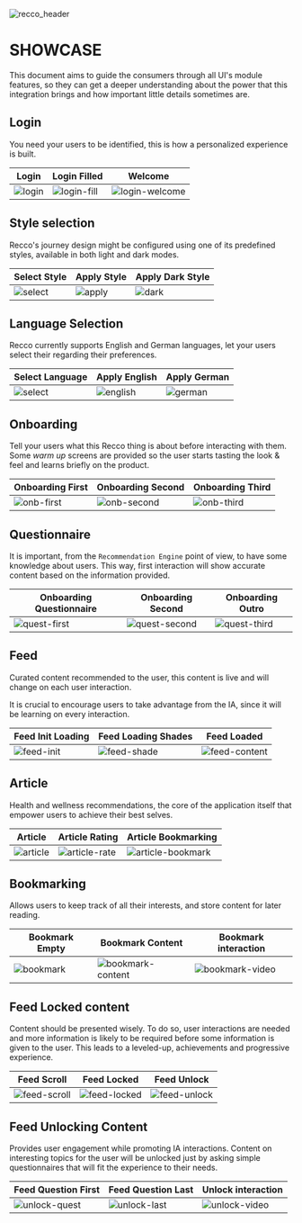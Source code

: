![recco_header](../art/recco_logo_amethyst.svg)

# SHOWCASE

This document aims to guide the consumers through all UI's module features, so they can get a deeper understanding about
the power that this integration brings and how important little details sometimes are.

## Login

You need your users to be identified, this is how a personalized experience is built.

| Login                                 | Login Filled                                      | Welcome                                    |
|---------------------------------------|---------------------------------------------------|--------------------------------------------|
| ![login](../art/recco_user_login.png) | ![login-fill](../art/recco_user_login_filled.png) | ![login-welcome](../art/recco_welcome.png) |

## Style selection

Recco's journey design might be configured using one of its predefined styles, available in both light and dark modes.

| Select Style                                | Apply Style                              | Apply Dark Style                             |
|---------------------------------------------|------------------------------------------|----------------------------------------------|
| ![select](../art/recco_style_selection.png) | ![apply](../art/recco_style_applied.png) | ![dark](../art/recco_dark_style_applied.png) |

## Language Selection

Recco currently supports English and German languages, let your users select their regarding their preferences.

| Select Language                               | Apply English                               | Apply German                              |
|-----------------------------------------------|---------------------------------------------|-------------------------------------------|
| ![select](../art/recco_language_settings.png) | ![english](../art/recco_english_locale.png) | ![german](../art/recco_german_locale.png) |

## Onboarding

Tell your users what this Recco thing is about before interacting with them. Some _warm up_ screens 
are provided so the user starts tasting the look & feel and learns briefly on the product.

| Onboarding First                                | Onboarding Second                                 | Onboarding Third                                |
|-------------------------------------------------|---------------------------------------------------|-------------------------------------------------|
| ![onb-first](../art/recco_onboarding_first.png) | ![onb-second](../art/recco_onboarding_second.png) | ![onb-third](../art/recco_onboarding_third.png) |


## Questionnaire

It is important, from the `Recommendation Engine` point of view, to have some knowledge about users.
This way, first interaction will show accurate content based on the information provided.

| Onboarding Questionnaire                                   | Onboarding Second                                            | Onboarding Outro                                  |
|------------------------------------------------------------|--------------------------------------------------------------|---------------------------------------------------|
| ![quest-first](../art/recco_onboarding_question_first.png) | ![quest-second](../art/recco_onboarding_question_second.png) | ![quest-third](../art/recco_onboarding_outro.png) |


## Feed

Curated content recommended to the user, this content is live and will change on each user interaction.

It is crucial to encourage users to take advantage from the IA, since it will be learning on every interaction.

| Feed Init Loading                                   | Feed Loading Shades                                 | Feed Loaded                                   |
|-----------------------------------------------------|-----------------------------------------------------|-----------------------------------------------|
| ![feed-init](../art/recco_feed_loading_initial.png) | ![feed-shade](../art/recco_feed_loading_shades.png) | ![feed-content](../art/recco_feed_loaded.png) |


## Article

Health and wellness recommendations, the core of the application itself that empower users to achieve their best selves.

| Article                              | Article Rating                                  | Article Bookmarking                                      |
|--------------------------------------|-------------------------------------------------|----------------------------------------------------------|
| ![article](../art/recco_article.png) | ![article-rate](../art/recco_article_rated.png) | ![article-bookmark](../art/recco_article_bookmarked.png) |


## Bookmarking

Allows users to keep track of all their interests, and store content for later reading.

| Bookmark Empty                                | Bookmark Content                                       | Bookmark interaction                                    |
|-----------------------------------------------|--------------------------------------------------------|---------------------------------------------------------|
| ![bookmark](../art/recco_empty_bookmarks.png) | ![bookmark-content](../art/recco_bookmarks_filled.png) | ![bookmark-video](../art/recco_bookmarking_content.gif) |


## Feed Locked content

Content should be presented wisely. To do so, user interactions are needed and more information is 
likely to be required before some information is given to the user. This leads to a leveled-up, achievements
and progressive experience.

| Feed Scroll                                    | Feed Locked                                  | Feed Unlock                                           |
|------------------------------------------------|----------------------------------------------|-------------------------------------------------------|
| ![feed-scroll](../art/recco_feed_scrolled.png) | ![feed-locked](../art/recco_feed_locked.png) | ![feed-unlock](../art/recco_unlock_content_first.png) |

## Feed Unlocking Content

Provides user engagement while promoting IA interactions. Content on interesting topics for the user
will be unlocked just by asking simple questionnaires that will fit the experience to their needs.

| Feed Question First                                             | Feed Question Last                                    | Unlock interaction                                 |
|-----------------------------------------------------------------|-------------------------------------------------------|----------------------------------------------------|
| ![unlock-quest](../art/recco_unlock_content_question_first.png) | ![unlock-last](../art/recco_unlock_question_last.png) | ![unlock-video](../art/recco_unlocked_content.gif) |

